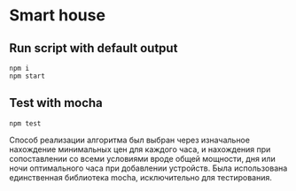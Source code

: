 # Smart house

## Run script with default output

```
npm i
npm start
```

## Test with mocha 
```
npm test
```

Способ реализации  алгоритма был выбран через изначальное нахождение минимальных цен для каждого часа, и нахождения при сопоставлении со всеми условиями вроде общей мощности, дня или ночи оптимального часа при добавлении устройств.
Была использована единственная библиотека mocha, исключительно для тестирования.
